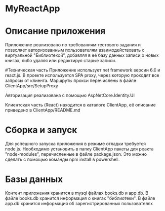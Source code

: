 # MyReactApp

# Описание приложения
Приложение реализовано по требованиям тестового задания и позволяет авторизованным
пользователям взаимодействовать с виртуальной "Библиотекой", добавляя в её базу данных записи о
новых книгах, либо удаляя или редактируя старые записи.

#Техническая часть
Приложение использует net framework версии 6.0 и react.js. В проекте используется SPA proxy,
через которую проходят все запросы от клиента. Маршруты прокси перечислены в файле
ClientApp/src/SetupProxy

Авторизация реализована с помощью AspNetCore.Identity.UI

Клиентская часть (React) находится в каталоге ClientApp, её описание приведено в ClientApp/README.md

# Сборка и  запуск
Для успешного запуска приложения в режиме отладки требуется node.js. Необходимо установить в папку
ClientApp пакеты для реакта "node-modules", перечисленные в файле package.json.
Это можно сделать с помощью команды npm install в powershell.

# Базы данных
Контент приложения хранится в mysql файлах books.db и app.db.
В файле books.db хранится информация о книгах "библиотеки". В файле app.db
хранится информация об зарегистрированных пользователях
